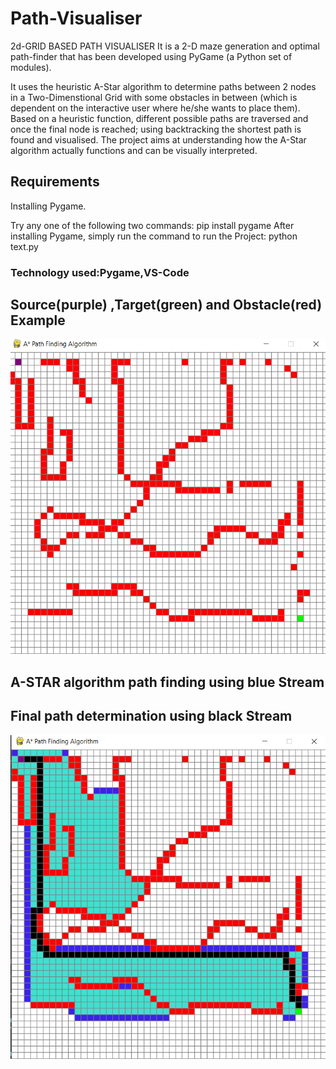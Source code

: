 # Path-Visualiser
2d-GRID BASED PATH VISUALISER
It is a 2-D maze generation and optimal path-finder that has been developed using PyGame (a Python set of modules).

It uses the heuristic A-Star algorithm to determine paths between 2 nodes in a Two-Dimenstional Grid with some obstacles in between (which is dependent on the interactive user where he/she wants to place them). Based on a heuristic function, different possible paths are traversed and once the final node is reached; using backtracking the shortest path is found and visualised. The project aims at understanding how the A-Star algorithm actually functions and can be visually interpreted.
 
 ## Requirements
Installing Pygame.

Try any one of the following two commands:
pip install pygame
After installing Pygame, simply run the command to run the Project:
python text.py

 ### Technology used:Pygame,VS-Code

## Source(purple) ,Target(green) and Obstacle(red) Example
![pic1](https://github.com/developer22-university/Path-Visualiser/blob/main/img/Screenshot%20(2).png)
##  A-STAR algorithm path finding using  blue Stream
##  Final path determination using black Stream
![pic3](https://github.com/developer22-university/Path-Visualiser/blob/main/img/Screenshot%20(3).png)
